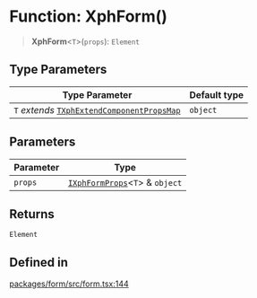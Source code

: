 # Function: XphForm()

> **XphForm**\<`T`\>(`props`): `Element`

## Type Parameters

| Type Parameter | Default type |
| ------ | ------ |
| `T` *extends* [`TXphExtendComponentPropsMap`](../type-aliases/TXphExtendComponentPropsMap.md) | `object` |

## Parameters

| Parameter | Type |
| ------ | ------ |
| `props` | [`IXphFormProps`](../interfaces/IXphFormProps.md)\<`T`\> & `object` |

## Returns

`Element`

## Defined in

[packages/form/src/form.tsx:144](https://github.com/XiaoPiHong/xph-crud/blob/6c1615ed1bf3b9b6f01037eaf454f3c74e2cead4/packages/form/src/form.tsx#L144)
